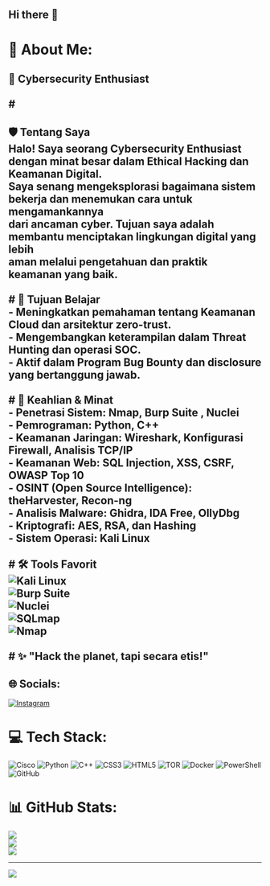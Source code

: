 ## Hi there 👋

 # 💫 About Me:
 ## 👾 Cybersecurity Enthusiast  <br><br># 
 
 ## 🛡️ Tentang Saya  <br>Halo! Saya seorang **Cybersecurity Enthusiast** dengan minat besar dalam **Ethical Hacking** dan **Keamanan Digital**.  <br>Saya senang mengeksplorasi bagaimana sistem bekerja dan menemukan cara untuk mengamankannya <br>dari ancaman cyber. Tujuan saya adalah membantu menciptakan lingkungan digital yang lebih <br>aman melalui pengetahuan dan praktik keamanan yang baik.<br><br># 🎯 Tujuan Belajar  <br>- Meningkatkan pemahaman tentang **Keamanan Cloud** dan **arsitektur zero-trust**.  <br>- Mengembangkan keterampilan dalam **Threat Hunting** dan operasi **SOC**.  <br>- Aktif dalam **Program Bug Bounty** dan disclosure yang bertanggung jawab.  <br><br># 🔧 Keahlian & Minat  <br>- **Penetrasi Sistem:** Nmap, Burp Suite , Nuclei<br>- **Pemrograman:** Python,  C++<br>- **Keamanan Jaringan:** Wireshark, Konfigurasi Firewall, Analisis TCP/IP  <br>- **Keamanan Web:** SQL Injection, XSS, CSRF, OWASP Top 10  <br>- **OSINT (Open Source Intelligence):** theHarvester, Recon-ng  <br>- **Analisis Malware:** Ghidra, IDA Free, OllyDbg  <br>- **Kriptografi:** AES, RSA, dan Hashing  <br>- **Sistem Operasi:** Kali Linux  <br><br># 🛠️ Tools Favorit  <br>![Kali Linux](https://img.shields.io/badge/Kali_Linux-557C94?style=for-the-badge&logo=kali-linux&logoColor=white)  <br>![Burp Suite](https://img.shields.io/badge/Burp_Suite-orange?style=for-the-badge&logo=burp-suite)  <br>![Nuclei](https://img.shields.io/badge/Nuclei-blue?style=for-the-badge)  <br>![SQLmap](https://img.shields.io/badge/SQLmap-yellow?style=for-the-badge)<br>![Nmap](https://img.shields.io/badge/Nmap-4682B4?style=for-the-badge) <br><br># ✨ "Hack the planet, tapi secara etis!"


## 🌐 Socials:
[![Instagram](https://img.shields.io/badge/Instagram-%23E4405F.svg?logo=Instagram&logoColor=white)](https://instagram.com/gisssss_) 

# 💻 Tech Stack:
![Cisco](https://img.shields.io/badge/cisco-%23049fd9.svg?style=for-the-badge&logo=cisco&logoColor=black) ![Python](https://img.shields.io/badge/python-3670A0?style=for-the-badge&logo=python&logoColor=ffdd54) ![C++](https://img.shields.io/badge/c++-%2300599C.svg?style=for-the-badge&logo=c%2B%2B&logoColor=white) ![CSS3](https://img.shields.io/badge/css3-%231572B6.svg?style=for-the-badge&logo=css3&logoColor=white) ![HTML5](https://img.shields.io/badge/html5-%23E34F26.svg?style=for-the-badge&logo=html5&logoColor=white) ![TOR](https://img.shields.io/badge/tor-%237E4798.svg?style=for-the-badge&logo=tor-project&logoColor=white) ![Docker](https://img.shields.io/badge/docker-%230db7ed.svg?style=for-the-badge&logo=docker&logoColor=white) ![PowerShell](https://img.shields.io/badge/PowerShell-%235391FE.svg?style=for-the-badge&logo=powershell&logoColor=white) ![GitHub](https://img.shields.io/badge/github-%23121011.svg?style=for-the-badge&logo=github&logoColor=white)
# 📊 GitHub Stats:
![](https://github-readme-stats.vercel.app/api?username=Aghitsniii&theme=dark&hide_border=false&include_all_commits=true&count_private=false)<br/>
![](https://github-readme-streak-stats.herokuapp.com/?user=Aghitsniii&theme=dark&hide_border=false)<br/>
![](https://github-readme-stats.vercel.app/api/top-langs/?username=Aghitsniii&theme=dark&hide_border=false&include_all_commits=true&count_private=false&layout=compact)

---
[![](https://visitcount.itsvg.in/api?id=Aghitsniii&icon=0&color=0)](https://visitcount.itsvg.in)

<!-- Proudly created with GPRM ( https://gprm.itsvg.in ) -->
